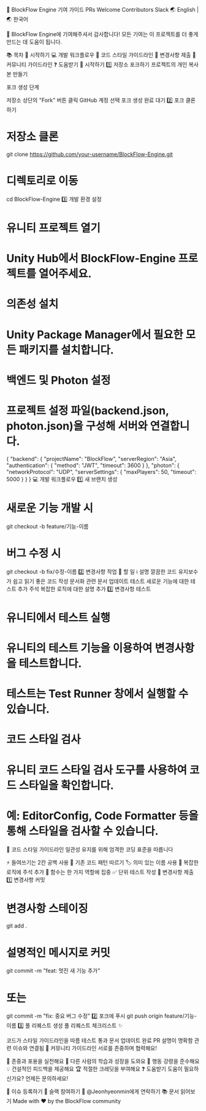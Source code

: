 🔧 BlockFlow Engine 기여 가이드
PRs Welcome
Contributors
Slack
🌏 English | 🌏 한국어

🎉 BlockFlow Engine에 기여해주셔서 감사합니다! 모든 기여는 이 프로젝트를 더 좋게 만드는 데 도움이 됩니다.

📚 목차
🚀 시작하기
💻 개발 워크플로우
📝 코드 스타일 가이드라인
📮 변경사항 제출
🤝 커뮤니티 가이드라인
❓ 도움받기
🚀 시작하기
1️⃣ 저장소 포크하기
프로젝트의 개인 복사본 만들기

포크 생성 단계

저장소 상단의 "Fork" 버튼 클릭
GitHub 계정 선택
포크 생성 완료 대기
2️⃣ 포크 클론하기
# 저장소 클론
git clone https://github.com/your-username/BlockFlow-Engine.git
# 디렉토리로 이동
cd BlockFlow-Engine
3️⃣ 개발 환경 설정
# 유니티 프로젝트 열기
# Unity Hub에서 BlockFlow-Engine 프로젝트를 열어주세요.
# 의존성 설치
# Unity Package Manager에서 필요한 모든 패키지를 설치합니다.
# 백엔드 및 Photon 설정
# 프로젝트 설정 파일(backend.json, photon.json)을 구성해 서버와 연결합니다.
{
  "backend": {
    "projectName": "BlockFlow",
    "serverRegion": "Asia",
    "authentication": {
      "method": "JWT",
      "timeout": 3600
    }
  },
  "photon": {
    "networkProtocol": "UDP",
    "serverSettings": {
      "maxPlayers": 50,
      "timeout": 5000
    }
  }
}
💻 개발 워크플로우
1️⃣ 새 브랜치 생성
# 새로운 기능 개발 시
git checkout -b feature/기능-이름
# 버그 수정 시
git checkout -b fix/수정-이름
2️⃣ 변경사항 작업
📝 할 일	ℹ️ 설명
깔끔한 코드	유지보수가 쉽고 읽기 좋은 코드 작성
문서화	관련 문서 업데이트
테스트	새로운 기능에 대한 테스트 추가
주석	복잡한 로직에 대한 설명 추가
3️⃣ 변경사항 테스트
# 유니티에서 테스트 실행
# 유니티의 테스트 기능을 이용하여 변경사항을 테스트합니다.
# 테스트는 Test Runner 창에서 실행할 수 있습니다.
# 코드 스타일 검사
# 유니티 코드 스타일 검사 도구를 사용하여 코드 스타일을 확인합니다.
# 예: EditorConfig, Code Formatter 등을 통해 스타일을 검사할 수 있습니다.
📝 코드 스타일 가이드라인
일관성 유지를 위해 엄격한 코딩 표준을 따릅니다

⚡ 들여쓰기는 2칸 공백 사용
📏 기존 코드 패턴 따르기
🏷️ 의미 있는 이름 사용
💭 복잡한 로직에 주석 추가
🎯 함수는 한 가지 역할에 집중
✅ 단위 테스트 작성
📮 변경사항 제출
1️⃣ 변경사항 커밋
# 변경사항 스테이징
git add .
# 설명적인 메시지로 커밋
git commit -m "feat: 멋진 새 기능 추가"
# 또는
git commit -m "fix: 중요 버그 수정"
2️⃣ 포크에 푸시
git push origin feature/기능-이름
3️⃣ 풀 리퀘스트 생성
풀 리퀘스트 체크리스트 ✨

 코드가 스타일 가이드라인을 따름
 테스트 통과
 문서 업데이트 완료
 PR 설명이 명확함
 관련 이슈와 연결됨
🤝 커뮤니티 가이드라인
서로를 존중하며 협력해요!

🌟 존중과 포용을 실천해요
🤲 다른 사람의 학습과 성장을 도와요
📜 행동 강령을 준수해요
💡 건설적인 피드백을 제공해요
🏆 적절한 크레딧을 부여해요
❓ 도움받기
도움이 필요하신가요? 언제든 문의하세요!

🐛 이슈 등록하기
💬 슬랙 참여하기
📧 @Jeonhyeonmin에게 연락하기
📚 문서 읽어보기
Made with ❤️ by the BlockFlow community
